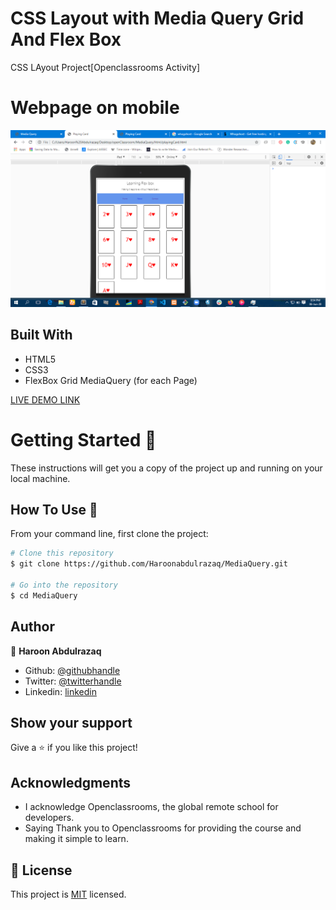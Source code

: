 # CSS Layout with Media Query Grid And Flex Box
CSS LAyout Project[Openclassrooms Activity]

# Webpage on mobile

![screenshot](./images/Screenshot.png)
 
## Built With

- HTML5
- CSS3
- FlexBox Grid MediaQuery (for each Page)

[LIVE DEMO LINK](https://haroonabdulrazaq.github.io/MediaQuery/)



# Getting Started 🚀

These instructions will get you a copy of the project up and running on your local machine.

## How To Use 🔧

From your command line, first clone the project:  

```bash
# Clone this repository
$ git clone https://github.com/Haroonabdulrazaq/MediaQuery.git

# Go into the repository
$ cd MediaQuery

```

## Author

👤 **Haroon Abdulrazaq**

- Github: [@githubhandle](https://github.com/Haroonabdulrazaq)
- Twitter: [@twitterhandle](https://twitter.com/hanq_o)
- Linkedin: [linkedin](https://www.linkedin.com/in/haroon-abdulrazaq-817906100/)

## Show your support

Give a ⭐️ if you like this project!

## Acknowledgments

- I acknowledge Openclassrooms, the global remote school for developers.
- Saying Thank you to Openclassrooms for providing the course and making it simple to learn.

## 📝 License

This project is [MIT](lic.url) licensed.

